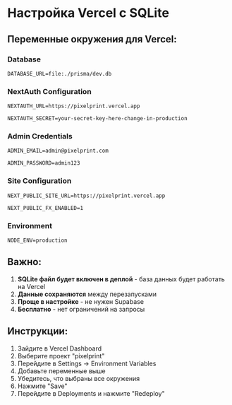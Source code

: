 # Настройка Vercel с SQLite

## Переменные окружения для Vercel:

### Database
```
DATABASE_URL=file:./prisma/dev.db
```

### NextAuth Configuration
```
NEXTAUTH_URL=https://pixelprint.vercel.app
```

```
NEXTAUTH_SECRET=your-secret-key-here-change-in-production
```

### Admin Credentials
```
ADMIN_EMAIL=admin@pixelprint.com
```

```
ADMIN_PASSWORD=admin123
```

### Site Configuration
```
NEXT_PUBLIC_SITE_URL=https://pixelprint.vercel.app
```

```
NEXT_PUBLIC_FX_ENABLED=1
```

### Environment
```
NODE_ENV=production
```

## Важно:

1. **SQLite файл будет включен в деплой** - база данных будет работать на Vercel
2. **Данные сохраняются** между перезапусками
3. **Проще в настройке** - не нужен Supabase
4. **Бесплатно** - нет ограничений на запросы

## Инструкции:

1. Зайдите в Vercel Dashboard
2. Выберите проект "pixelprint"
3. Перейдите в Settings → Environment Variables
4. Добавьте переменные выше
5. Убедитесь, что выбраны все окружения
6. Нажмите "Save"
7. Перейдите в Deployments и нажмите "Redeploy"
